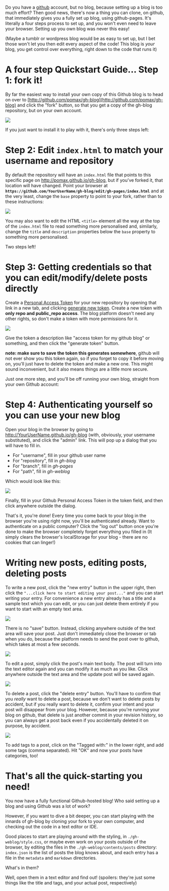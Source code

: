 Do you have a [github](http://github.com) account, but no blog, because setting up a blog is too much effort? Then good news, there's now a thing you can clone, on github, that immediately gives you a fully set up blog, using github-pages. It's literally a four steps process to set up, and you won't even need to leave your browser. Setting up you own blog was never this easy!

(Maybe a tumblr or wordpress blog would be as easy to set up, but I bet those won't let you then edit every aspect of the code! This blog is *your* blog, you get control over everything, right down to the code that runs it)

# A four step Quickstart Guide... Step 1: fork it!

By far the easiest way to install your own copy of this Github blog is to head on over to [http://github.com/pomax/gh-blog](http://github.com/pomax/gh-blog) and click the "fork" button, so that you get a copy of the gh-blog repository, but on your own account. 

<img src="gh-weblog/images/fork.png" class="border">

If you just want to install it to play with it, there's only three steps left:

# Step 2: Edit `index.html` to match your username and repository

By default the repository will have an `index.html` file that points to this specific page on http://pomax.github.io/gh-blog, but if you've forked it, that location will have changed. Point your browser at **`https://github.com/YourUserName/gh-blog/edit/gh-pages/index.html`** and at the very least, change the `base` property to point to your fork, rather than to these instructions:

<img src="gh-weblog/images/change-values.png" class="border">

You may also want to edit the HTML `<title>` element all the way at the top of the `index.html` file to read something more personalised and, similarly, change the `title` and `description` properties below the `base` property to something more personalised.

Two steps left!

# Step 3: Getting credentials so that you can edit/modify/delete posts directly

Create a [Personal Access Token](https://github.com/settings/applications) for your new repository by opening that link in a new tab, and clicking [generate new token](https://github.com/settings/tokens/new). Create a new token with **only repo and public_repo access**. The blog platform doesn't need any other rights, so don't make a token with more permissions for it.

<img src="gh-weblog/images/permissions.png" class="border">

Give the token a description like "access token for my github blog" or something, and then click the "generate token" button.

**note: make sure to save the token this generates somewhere**, github will not ever show you this token again, so if you forget to copy it before moving on, you'll just have to delete the token and make a new one. This might sound inconvenient, but it also means things are a little more secure.

Just one more step, and you'll be off running your own blog, straight from your own Github account:

# Step 4: Authenticating yourself so you can use your new blog

Open your blog in the browser by going to http://YourUserName.github.io/gh-blog (with, obviously, your username substituted), and click the "admin" link. This will pop up a dialog that you will have to fill in.

- For "username", fill in your github user name
- For "repository", fill in *gh-blog*
- For "branch", fill in *gh-pages*
- For "path", fill in *gh-weblog*

Which would look like this:

<img src="gh-weblog/images/admin-panel.png" class="border">

Finally, fill in your Github Personal Access Token in the token field, and then click anywhere outside the dialog.

That's it, you're done! Every time you come back to your blog in the browser you're using right now, you'll be authenticated already. Want to authenticate on a public computer? Click the "log out" button once you're done to make the browser completely forget everything you filled in (It simply clears the browser's localStorage for your blog - there are no cookies that can linger!)

# Writing new posts, editing posts, deleting posts

To write a new post, click the "new entry" button in the upper right, then click the `"...click here to start editing your post..."` and you can start writing your entry. For convenience a new entry already has a title and a sample text which you can edit, or you can just delete them entirely if you want to start with an empty text area.

<img src="gh-weblog/images/post.png" class="border">

There is no "save" button. Instead, clicking anywhere outside of the text area will save your post. Just don't immediately close the browser or tab when you do, because the platform needs to send the post over to github, which takes at most a few seconds.

<img src="gh-weblog/images/commit.png" class="border">

To edit a post, simply click the post's main text body. The post will turn into the text editor again and you can modify it as much as you like. Click anywhere outside the text area and the update post will be saved again.

<img src="gh-weblog/images/edit.png" class="border">

To delete a post, click the "delete entry" button. You'll have to confirm that you *really* want to delete a post, because we don't want to delete posts by accident, but if you really want to delete it, confirm your intent and your post will disappear from your blog. However, because you're running your blog on github, that delete is just another commit in your revision history, so you can always get a post back even if you accidentally deleted it on purpose, by accident.

<img src="gh-weblog/images/delete.png" class="border">

To add tags to a post, click on the "Tagged with:" in the lower right, and add some tags (comma separated). Hit "OK" and now your posts have categories, too!

# That's all the quick-starting you need!

You now have a fully functional Github-hosted blog! Who said setting up a blog and using Github was a lot of work?

However, if you want to dive a bit deeper, you can start playing with the innards of gh-blog by cloning your fork to your own computer, and checking out the code in a text editor or IDE.

Good places to start are playing around with the styling, in `./gh-weblog/style.css`, or maybe even work on your posts outside of the browser, by editing the files in the `./gh-weblog/contents/posts` directory: `index.json` is the list of posts the blog knows about, and each entry has a file in the `metadata` and `markdown` directories.

What's in them?

Well, open them in a text editor and find out! (spoilers: they're just some things like the title and tags, and your actual post, respectively)